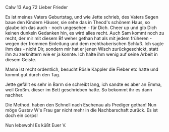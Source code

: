  Calw 13 Aug 72
Lieber Frieder

Es ist meines Vaters Geburtstag, und wie Jette schrieb, des Vaters Segen baue den Kindern Häuser, sie sehe das in Theod's schönem Haus, so glaube ich das auch - noch ungesehen - für Dich. Cheer up und gib Dich keinen dunkeln Gedanken hin, es wird alles recht. Auch Sam kommt noch zu recht, der mir mit diesem Bf weher gethan hat als mit jedem früheren - wegen der frommen Einleitung und dem rechthaberischen Schluß. Ich sagte ihm das - nicht Dir, sondern mir hat er jenen Wisch zurückgeschickt, statt ihn zu zerknittern wie er ja konnte. Ich halte ihm wenig auf seine Arbeit in diesem Geiste.

Mama ist recht ordentlich, besucht Rösle Kappler die Fieber etc hatte und kommt gut durch den Tag.

Jette gefällt es sehr in Barm sie schreibt lang, ich sandte es aber an Emma, weil Großm. dieser im Bett geschrieben hatte. So bekommt ihr es dann nachher.

Die Method. haben den Schnell nach Eschenau als Prediger gethan! Nun möge Gustav W's Frau gar nicht mehr in die Nachbarschaft zurück. Es ist doch ein corps!

 Nun lebewohl Es küßt
 Euer V.
